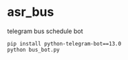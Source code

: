 # asr_bus
telegram bus schedule bot

```
pip install python-telegram-bot==13.0
python bus_bot.py
```
